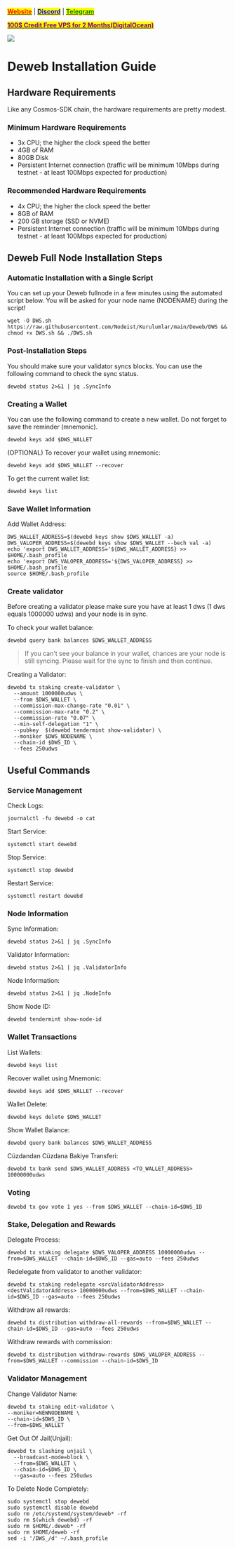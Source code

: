 &#x20;                                                       [<mark style="color:red;">**Website**</mark>](https://nodeist.net/) | [<mark style="color:blue;">**Discord**</mark>](https://discord.gg/ypx7mJ6Zzb) | [<mark style="color:green;">**Telegram**</mark>](https://t.me/noodeist)

&#x20;                                     [<mark style="color:purple;">**100$ Credit Free VPS for 2 Months(DigitalOcean)**</mark>](https://www.digitalocean.com/?refcode=410c988c8b3e&utm_campaign=Referral_Invite&utm_medium=Referral_Program&utm_source=badge)

![](https://i.hizliresim.com/kitpt1x.png)


# Deweb Installation Guide
## Hardware Requirements
Like any Cosmos-SDK chain, the hardware requirements are pretty modest.

### Minimum Hardware Requirements
  - 3x CPU; the higher the clock speed the better
  - 4GB of RAM
  - 80GB Disk
  - Persistent Internet connection (traffic will be minimum 10Mbps during testnet - at least 100Mbps expected for production)

### Recommended Hardware Requirements
  - 4x CPU; the higher the clock speed the better
  - 8GB of RAM
  - 200 GB storage (SSD or NVME)
  - Persistent Internet connection (traffic will be minimum 10Mbps during testnet - at least 100Mbps expected for production)

## Deweb Full Node Installation Steps
### Automatic Installation with a Single Script
You can set up your Deweb fullnode in a few minutes using the automated script below.
You will be asked for your node name (NODENAME) during the script!

```
wget -O DWS.sh https://raw.githubusercontent.com/Nodeist/Kurulumlar/main/Deweb/DWS && chmod +x DWS.sh && ./DWS.sh
```

### Post-Installation Steps

You should make sure your validator syncs blocks.
You can use the following command to check the sync status.
```
dewebd status 2>&1 | jq .SyncInfo
```

### Creating a Wallet
You can use the following command to create a new wallet. Do not forget to save the reminder (mnemonic).
```
dewebd keys add $DWS_WALLET
```

(OPTIONAL) To recover your wallet using mnemonic:
```
dewebd keys add $DWS_WALLET --recover
```

To get the current wallet list:
```
dewebd keys list
```

### Save Wallet Information
Add Wallet Address:
```
DWS_WALLET_ADDRESS=$(dewebd keys show $DWS_WALLET -a)
DWS_VALOPER_ADDRESS=$(dewebd keys show $DWS_WALLET --bech val -a)
echo 'export DWS_WALLET_ADDRESS='${DWS_WALLET_ADDRESS} >> $HOME/.bash_profile
echo 'export DWS_VALOPER_ADDRESS='${DWS_VALOPER_ADDRESS} >> $HOME/.bash_profile
source $HOME/.bash_profile
```


### Create validator
Before creating a validator please make sure you have at least 1 dws (1 dws equals 1000000 udws) and your node is in sync.

To check your wallet balance:
```
dewebd query bank balances $DWS_WALLET_ADDRESS
```
> If you can't see your balance in your wallet, chances are your node is still syncing. Please wait for the sync to finish and then continue.

Creating a Validator:
```
dewebd tx staking create-validator \
  --amount 1000000udws \
  --from $DWS_WALLET \
  --commission-max-change-rate "0.01" \
  --commission-max-rate "0.2" \
  --commission-rate "0.07" \
  --min-self-delegation "1" \
  --pubkey  $(dewebd tendermint show-validator) \
  --moniker $DWS_NODENAME \
  --chain-id $DWS_ID \
  --fees 250udws
```



## Useful Commands
### Service Management
Check Logs:
```
journalctl -fu dewebd -o cat
```

Start Service:
```
systemctl start dewebd
```

Stop Service:
```
systemctl stop dewebd
```

Restart Service:
```
systemctl restart dewebd
```

### Node Information
Sync Information:
```
dewebd status 2>&1 | jq .SyncInfo
```

Validator Information:
```
dewebd status 2>&1 | jq .ValidatorInfo
```

Node Information:
```
dewebd status 2>&1 | jq .NodeInfo
```

Show Node ID:
```
dewebd tendermint show-node-id
```

### Wallet Transactions
List Wallets:
```
dewebd keys list
```

Recover wallet using Mnemonic:
```
dewebd keys add $DWS_WALLET --recover
```

Wallet Delete:
```
dewebd keys delete $DWS_WALLET
```

Show Wallet Balance:
```
dewebd query bank balances $DWS_WALLET_ADDRESS
```

Cüzdandan Cüzdana Bakiye Transferi:
```
dewebd tx bank send $DWS_WALLET_ADDRESS <TO_WALLET_ADDRESS> 10000000udws
```

### Voting
```
dewebd tx gov vote 1 yes --from $DWS_WALLET --chain-id=$DWS_ID
```

### Stake, Delegation and Rewards
Delegate Process:
```
dewebd tx staking delegate $DWS_VALOPER_ADDRESS 10000000udws --from=$DWS_WALLET --chain-id=$DWS_ID --gas=auto --fees 250udws
```

Redelegate from validator to another validator:
```
dewebd tx staking redelegate <srcValidatorAddress> <destValidatorAddress> 10000000udws --from=$DWS_WALLET --chain-id=$DWS_ID --gas=auto --fees 250udws
```

Withdraw all rewards:
```
dewebd tx distribution withdraw-all-rewards --from=$DWS_WALLET --chain-id=$DWS_ID --gas=auto --fees 250udws
```

Withdraw rewards with commission:
```
dewebd tx distribution withdraw-rewards $DWS_VALOPER_ADDRESS --from=$DWS_WALLET --commission --chain-id=$DWS_ID
```

### Validator Management
Change Validator Name:
```
dewebd tx staking edit-validator \
--moniker=NEWNODENAME \
--chain-id=$DWS_ID \
--from=$DWS_WALLET
```

Get Out Of Jail(Unjail): 
```
dewebd tx slashing unjail \
  --broadcast-mode=block \
  --from=$DWS_WALLET \
  --chain-id=$DWS_ID \
  --gas=auto --fees 250udws
```

To Delete Node Completely:
```
sudo systemctl stop dewebd
sudo systemctl disable dewebd
sudo rm /etc/systemd/system/deweb* -rf
sudo rm $(which dewebd) -rf
sudo rm $HOME/.deweb* -rf
sudo rm $HOME/deweb -rf
sed -i '/DWS_/d' ~/.bash_profile
```
  